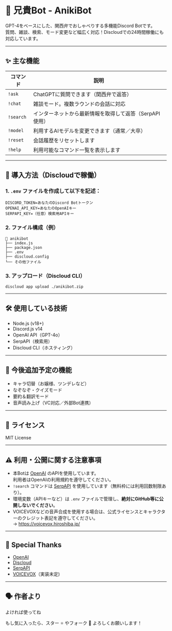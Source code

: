 # 🧠 兄貴Bot - AnikiBot

GPT-4をベースにした、関西弁でおしゃべりする多機能Discord Botです。  
質問、雑談、検索、モード変更など幅広く対応！Discloudでの24時間稼働にも対応しています。

---

## ✨ 主な機能

| コマンド |説明|
|------------|------
|`!ask`      | ChatGPTに質問できます（関西弁で返答） |
| `!chat`    | 雑談モード。複数ラウンドの会話に対応 |
| `!search`  | インターネットから最新情報を取得して返答（SerpAPI使用） |
| `!model`   | 利用するAIモデルを変更できます（通常／大卒） |
| `!reset`   | 会話履歴をリセットします |
| `!help`    | 利用可能なコマンド一覧を表示します |

---

## 🚀 導入方法（Discloudで稼働）

### 1. `.env` ファイルを作成して以下を記述：

```
DISCORD_TOKEN=あなたのDiscord Botトークン
OPENAI_API_KEY=あなたのOpenAIキー
SERPAPI_KEY=（任意）検索用APIキー
```

### 2. ファイル構成（例）

```
📁 anikibot
├── index.js
├── package.json
├── .env
├── discloud.config
└── その他ファイル
```

### 3. アップロード（Discloud CLI）

```
discloud app upload ./anikibot.zip
```

---

## 🛠 使用している技術

- Node.js (v18+)
- Discord.js v14
- OpenAI API（GPT-4o）
- SerpAPI（検索用）
- Discloud CLI（ホスティング）

---

## 🧪 今後追加予定の機能

- キャラ切替（お嬢様、ツンデレなど）
- なぞなぞ・クイズモード
- 要約＆翻訳モード
- 音声読み上げ（VC対応／外部Bot連携）

---

## 📄 ライセンス

MIT License

---

## ⚠️ 利用・公開に関する注意事項

- 本Botは [OpenAI](https://openai.com/policies/usage-policies) のAPIを使用しています。  
  利用者はOpenAIの利用規約を遵守してください。
- `!search` コマンドは [SerpAPI](https://serpapi.com/legal) を使用しています（無料枠には利用回数制限あり）。
- 環境変数（APIキーなど）は `.env` ファイルで管理し、**絶対にGitHub等に公開しないでください**。
- VOICEVOXなどの音声合成を使用する場合は、公式ライセンスとキャラクターのクレジット表記を遵守してください。  
  → https://voicevox.hiroshiba.jp/

---

## 🙌 Special Thanks

- [OpenAI](https://openai.com/)
- [Discloud](https://discloud.com/)
- [SerpAPI](https://serpapi.com/)
- [VOICEVOX](https://voicevox.hiroshiba.jp/)（実装未定)

---

## 🗣️ 作者より
よければ使ってね  

もし気に入ったら、スター ⭐ やフォーク 🔁 よろしくお願いします！   
